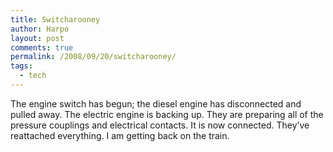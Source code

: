 ```yaml
---
title: Switcharooney
author: Harpo
layout: post
comments: true
permalink: /2008/09/20/switcharooney/
tags:
  - tech
---
```

The engine switch has begun; the diesel engine has disconnected and pulled away. The electric engine is backing up. They are preparing all of the pressure couplings and electrical contacts. It is now connected. They&#8217;ve reattached everything. I am getting back on the train.